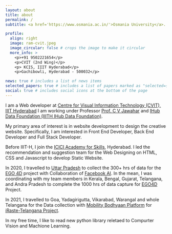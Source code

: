 ```yaml
---
layout: about
title: about
permalink: /
subtitle: <a href='https://www.osmania.ac.in/'>Osmania University</a>. Hyderabad, India.

profile:
  align: right
  image: ram-cvit.jpeg
  image_circular: false # crops the image to make it circular
  more_info: >
    <p>+91 9502221654</p>
    <p>CVIT (2nd Wing)</p>
    <p> KCIS, IIIT Hyderabad</p>
    <p>Gachibowli, Hyderabad - 500032</p>

news: true # includes a list of news items
selected_papers: true # includes a list of papers marked as "selected={true}"
social: true # includes social icons at the bottom of the page
---
```

I am a Web developer at [Centre for Visual Information Technology (CVIT), IIIT Hyderabad](http://cvit.iiit.ac.in/) 
I am working under Professor [Prof. C V Jawahar](https://faculty.iiit.ac.in/~jawahar/)  and [IHub Data Foundation (IIITH IHub Data Foundation)](https://ihub-data.iiit.ac.in/).

My primary area of interest is in website development to design the creative website. Specifically, I am interested in Front End Developer, Back End Developer and Full Stack Developer.

Before IIIT-H, I join the [ICICI Academy for Skills](https://icicifoundation.org/), Hyderabad. I led the recommendation and suggestion team for the Web Designing on HTML, CSS and Javascript to develop Static Website.

In 2020, I travelled to [Uttar Pradesh]() to collect the 300+ hrs of data for the [EGO 4D](https://ego4d-data.org/) project with Collaboration of [Facebook AI](https://ai.facebook.com/blog/teaching-ai-to-perceive-the-world-through-your-eyes/).
In the mean, I was coordinating with my team members in Kerala, Bengal, Gujarat, Telangana, and Andra Pradesh to complete the 1000 hrs of data capture for [EGO4D](https://ego4d-data.org/) Project.

In 2021, I travelled to Goa, Yadagirigutta, Vikarabad, Warangal and whole Telangana for the Data collection with [Mobility Bodhyaan Platform](http://cvit.iiit.ac.in/mobility/) for  [iRaste-Telangana Project](https://inai.iiit.ac.in/iraste.html).

In my free time, I like to read new python library reletaed to Compurter Vision and Machione Learning. 
